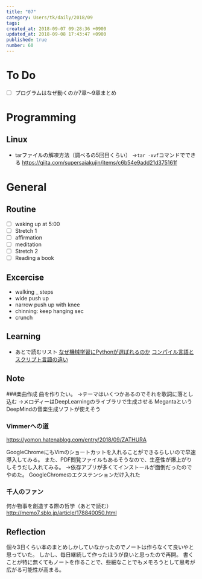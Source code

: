 ```yaml
---
title: "07"
category: Users/tk/daily/2018/09
tags: 
created_at: 2018-09-07 09:28:36 +0900
updated_at: 2018-09-08 17:43:47 +0900
published: true
number: 60
---
```


# To Do
- [ ] プログラムはなぜ動くのか7章〜9章まとめ

# Programming
## Linux
- tarファイルの解凍方法（調べるの5回目くらい）
→`tar -xvf`コマンドでできる
https://qiita.com/supersaiakujin/items/c6b54e9add21d375161f

# General
## Routine
- [ ] waking up at 5:00
- [ ]  Stretch 1
- [ ] affirmation
- [ ] meditation
- [ ]  Stretch 2
- [ ] Reading a book

## Excercise
* walking _ steps
* wide push up  
* narrow push up with knee 
* chinning: keep hanging  sec
* crunch

## Learning
- あとで読むリスト
[なぜ機械学習にPythonが選ばれるのか](https://qiita.com/yaju/items/5502115d7e3d06e6bbdd)
[コンパイル言語とスクリプト言語の違い](https://teratail.com/questions/51394)

## Note
###楽曲作成
曲を作りたい。
→テーマはいくつかあるのでそれを歌詞に落とし込む
→メロディーはDeepLearningのライブラリで生成させる
MegantaというDeepMindの音楽生成ソフトが使えそう

### Vimmerへの道
https://yomon.hatenablog.com/entry/2018/09/ZATHURA

GoogleChromeにもVimのショートカットを入れることができるらしいので早速導入してみる。
また、PDF閲覧ファイルもあるそうなので、生産性が爆上がりしそうだし入れてみる。
→依存アプリが多くてインストールが面倒だったのでやめた。
GoogleChromeのエクステンションだけ入れた

### 千人のファン
何か物事を創造する際の哲学（あとで読む）
http://memo7.sblo.jp/article/178840050.html


## Reflection
個々3日くらい本のまとめしかしていなかったのでノートは作らなくて良いやと思っていた。
しかし、毎日継続して作ったほうが良いと思ったので再開。
書くことが特に無くてもノートを作ることで、些細なことでもメモろうとして思考が広がる可能性が高まる。
